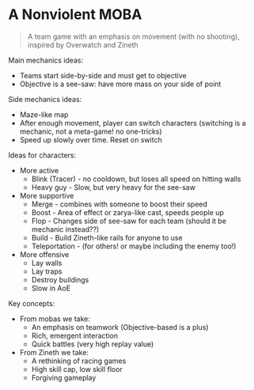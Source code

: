 A Nonviolent MOBA
=================

> A team game with an emphasis on movement (with no shooting), inspired by Overwatch and Zineth

Main mechanics ideas:

- Teams start side-by-side and must get to objective
- Objective is a see-saw: have more mass on your side of point

Side mechanics ideas:

- Maze-like map
- After enough movement, player can switch characters (switching is a mechanic, not a meta-game! no one-tricks)
- Speed up slowly over time. Reset on switch

Ideas for characters:

- More active
  - Blink (Tracer) - no cooldown, but loses all speed on hitting walls
  - Heavy guy - Slow, but very heavy for the see-saw
- More supportive
  - Merge - combines with someone to boost their speed
  - Boost - Area of effect or zarya-like cast, speeds people up
  - Flop - Changes side of see-saw for each team (should it be mechanic instead??)
  - Build - Build Zineth-like rails for anyone to use
  - Teleportation - (for others! or maybe including the enemy too!)
- More offensive
  - Lay walls
  - Lay traps
  - Destroy buildings
  - Slow in AoE

Key concepts:

- From mobas we take:
  - An emphasis on teamwork (Objective-based is a plus)
  - Rich, emergent interaction
  - Quick battles (very high replay value)
- From Zineth we take:
  - A rethinking of racing games
  - High skill cap, low skill floor
  - Forgiving gameplay
